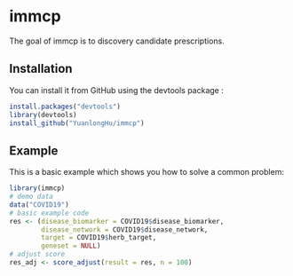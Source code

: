 
# immcp

<!-- badges: start -->
<!-- badges: end -->

The goal of immcp is to discovery candidate prescriptions.

## Installation

You can install it from GitHub using the devtools package :

``` r
install.packages("devtools")
library(devtools)
install_github("YuanlongHu/immcp")
```

## Example

This is a basic example which shows you how to solve a common problem:

``` r
library(immcp)
# demo data
data("COVID19")
# basic example code
res <- (disease_biomarker = COVID19$disease_biomarker,
        disease_network = COVID19$disease_network,
        target = COVID19$herb_target,
        geneset = NULL)
# adjust score
res_adj <- score_adjust(result = res, n = 100)
```

